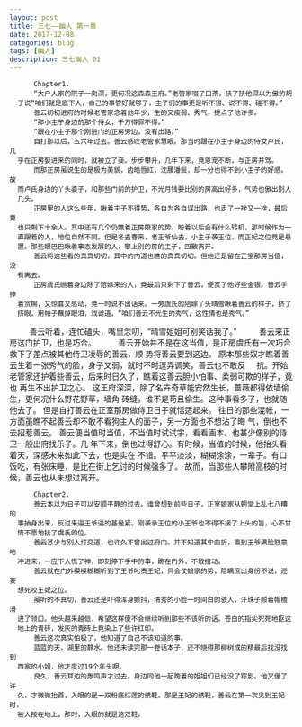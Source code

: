 ```yaml
---
layout: post
title: 三七——幽人 第一章
date: 2017-12-08
categories: blog
tags: [幽人]
description: 三七幽人 01
---
```



          Chapter1.
          “大户人家的院子一向深，更何况这森森王府。”老管家啜了口茶，扶了扶他深以为傲的胡
      子说“咱们就是底下人，自己的事管好就够了，主子们的事更是听不得、说不得、碰不得。”
          善云初初进府的时候老管家念着他年少，生的又瘦弱、秀气，提点了他许多。
          “那小主子身边的那个侍女，千万得罪不得。”
          “跟在小主子那个刚进门的正房旁边，没有出路。”
          自打那以后，五六年过去。善云感叹老管家慧眼。那当时跟在小主子身边的侍女卢氏，几
      乎在正房娶进来的同时，就被立了妾。步步攀升，几年下来，竟恩宠不断，与正房并驾。
          而那正房虽说生的是极为美貌，齿皓唇红，沈腰潘鬓，却一分也得不到小主子的好感。故
      而卢氏身边的丫头婆子，和那些门前的护卫，不光月钱要比别的房高出好多，气势也傲出别人
      几头。
          正房里的人这么些年，瞅着主子不得势，各自为各自谋出路，也走了一挫又一挫，最后竟
      也只剩下十余人。其中还有几个仍瞧着正房娘家的势，盼着以后会有什么转机，那时候作为一
      直跟着的人，地位自然不同。但是冬去春来，老王爷仙去，小主子袭王位，而正妃之位竟是悬
      置。那些眼巴巴瞅着事态发展的人，攀上别的房的主子，四散离开。
          善云将这些看的真真切切，其中的门道也瞧的真真切切。但他还是留在正室那房当值，没
      有离去。
          正房虞氏瞧着身边除了陪嫁来的人，竟最后只剩下了善云，便赏了他好些金银。善云手捧
      着赏赐，又惊喜又感动，竟一时说不出话来。一旁虞氏的陪嫁丫头晴雪瞅着善云的样子，挤了
      挤眼，用帕子蘸掉眼泪，戏谑道，“咱们善云不光生的秀气，这性情也是秀气。”
          善云听着，连忙磕头，嘴里念叨，“晴雪姐姐可别笑话我了。”
          善云来正房这门护卫，也是巧合。
          善云开始并不是在这当值，是正房虞氏有一次巧合救下了差点被其他侍卫凌辱的善云，顺
      势将善云要到这边。
          原本那些奴才瞧着善云生着一张秀气的脸，身子又弱，就时不时逗弄调笑，善云也不敢反
      抗。开始老管家还护着些善云，后来时日久了，瞧着这善云胆小怕事、柔弱可欺的样子，竟也
      再生不出护卫之心。
          这王府深深，除了名卉奇草能安然生长，蔷薇都得依墙偷生，更何况什么野花野草，墙角
      砖缝，谁不是苟且偷生。这种事看多了，也就随他去了。
          但是自打善云在正室那房做侍卫日子就恬适起来。
          往日的那些混帐，一方面虽瞧不起善云却不敢不看狗主人的面子，另一方面也不想沾了晦
      气，倒也不去招惹善云。
          善云便当值时当值，不当值时试试字，看看画本。也甚少像别的侍卫一般出府找乐子。几
      年下来，倒也过得舒心。有时候，当值的时候，他抬头看着天，深感未来如此下去，也是实在
      不错。平平淡淡，糊糊涂涂，一辈子。有口饭吃，有张床睡，是比在街上乞讨的时候强多了。
          故而，当那些人攀附高枝的时候，善云也从未想过离开。
    
          Chapter2.
          善云本以为日子可以安顺平静的过去。谁曾想到前些日子，正室娘家从朝堂上乱七八糟的
      事抽身出来，反过来逼王爷逼的甚是紧。刚袭承王位的小王爷也不得不接了上头的旨，心不甘
      情不愿地扶了虞氏的位。
          善云甚少与别人打交道，也许久不曾出过府门。并不知道其中曲折，直到王爷满脸怒意地
      冲进来，一应下人慌了神，即刻停下手中的事，跪在门外，不敢擅动。
          善云就在门外模模糊糊听到了王爷叱责王妃，只会仗娘家的势，隐瞒庶出身份不说，还妄
      想死咬王妃之位。
          虽听的不真切，善云还是吓得浑身颤抖，清秀的小脸一时间白的骇人，汗珠子顺着帽檐滑
      进了领口。他头越来越低，希望这样便不会继续听到那些不该听的话。苍白的指尖死死地抠这
      地上的青砖，发灰的青砖上竟染上了些许红印。
          善云这次真实怕极了，他知道了自己不该知道的事。
          蓝蓝的天，湖里的静水。他还未读完那一卷话本子，还不晓得那柳树成的精最后找没找到
      西家的小姐，他才度过19个年头啊。
          良久，善云耳边的轰鸣声才过去。身边同他一起跪着的姐姐们已经没了踪影。他又僵了许
      久，才微微抬首，入眼的是一双粉底红莲的绣鞋。那是王妃的绣鞋，善云在第一次见到王妃时，
      被人按在地上，那时，入眼的就是这双鞋。
    
